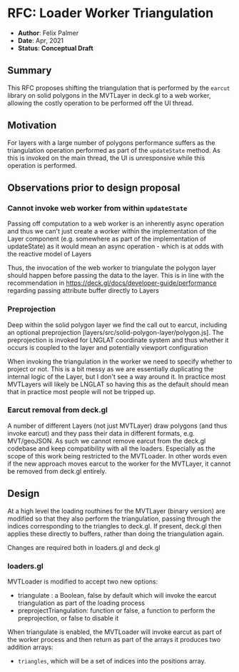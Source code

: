 # RFC: Loader Worker Triangulation

* **Author**: Felix Palmer
* **Date**: Apr, 2021
* **Status**: **Conceptual Draft**

## Summary

This RFC proposes shifting the triangulation that is performed by the `earcut`
library on solid polygons in the MVTLayer in deck.gl to a web worker,
allowing the costly operation to be performed off the UI thread.

## Motivation

For layers with a large number of polygons performance suffers
as the triangulation operation performed as part of the `updateState`
method. As this is invoked on the main thread, the UI is unresponsive while
this operation is performed.

## Observations prior to design proposal

### Cannot invoke web worker from within `updateState`

Passing off computation to a web worker is an inherently async operation and thus we can't just create a worker within the implementation of the Layer component (e.g. somewhere as part of the implementation of updateState) as it would mean an async operation - which is at odds with the reactive model of Layers

Thus, the invocation of the web worker to triangulate the polygon layer should happen before passing the data to the layer. This is in line with the recommendation in https://deck.gl/docs/developer-guide/performance regarding passing attribute buffer directly to Layers

### Preprojection

Deep within the solid polygon layer we find the call out to earcut, including an optional preprojection [layers/src/solid-polygon-layer/polygon.js]. The preprojection is invoked for LNGLAT coordinate system and thus whether it occurs is coupled to the layer and potentially viewport configuration

When invoking the triangulation in the worker we need to specify whether to project or not. This is a bit messy as we are essentially duplicating the internal logic of the Layer, but I don't see a way around it. In practice most MVTLayers will likely be LNGLAT so having this as the default should mean that in practice most people will not be tripped up.

### Earcut removal from deck.gl

A number of different Layers (not just MVTLayer) draw polygons (and thus invoke earcut) and they pass their data in different formats, e.g. MVT/geoJSON. As such we cannot remove earcut from the deck.gl codebase and keep compatibility with all the loaders. Especially as the scope of this work being restricted to the MVTLoader. In other words even if the new approach moves earcut to the worker for the MVTLayer, it cannot be removed from deck.gl entirely.

## Design

At a high level the loading routhines for the MVTLayer (binary version) are modified so that they also perform the triangulation, passing through the indices corresponding to the triangles to deck.gl. If present, deck.gl then applies these directly to buffers, rather than doing the triangulation again.

Changes are required both in loaders.gl and deck.gl

### loaders.gl

MVTLoader is modified to accept two new options:
- triangulate : a Boolean, false by default which will invoke the earcut triangulation as part of the loading process
- preprojectTriangulation: function or false, a function to perform the preprojection, or false to disable it

When triangulate is enabled, the MVTLoader will invoke earcut as part of the worker process and then return as part of the arrays it produces two addition arrays:

- `triangles`, which will be a set of indices into the positions array. 


